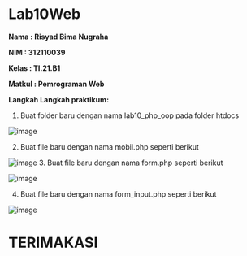 # Lab10Web
<b>Nama	: Risyad Bima Nugraha

NIM		: 312110039

Kelas	: TI.21.B1

Matkul	: Pemrograman Web

Langkah Langkah praktikum:</b>

1.	Buat folder baru dengan nama lab10_php_oop pada folder htdocs

![image](s1.png)

2.	Buat file baru dengan nama mobil.php seperti berikut

 ![image](s2.png)
3.	Buat file baru dengan nama form.php seperti berikut

 ![image](s3.png)

4.	Buat file baru dengan nama form_input.php seperti berikut

![image](s4.png)
# TERIMAKASI